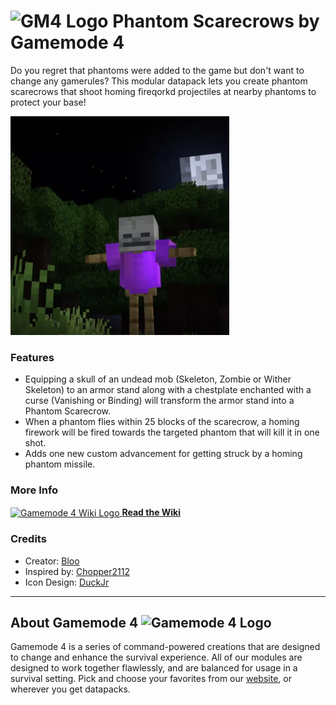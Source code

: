 # <img src="https://raw.githubusercontent.com/Gamemode4Dev/GM4_Datapacks/master/base/images/gm4_logo.png" alt="GM4 Logo" width="32" /> Phantom Scarecrows by Gamemode 4

Do you regret that phantoms were added to the game but don't want to change any gamerules? This modular datapack lets you create phantom scarecrows that shoot homing fireqorkd projectiles at nearby phantoms to protect your base! 

<img src="https://raw.githubusercontent.com/Gamemode4Dev/GM4_Datapacks/master/gm4_phantom_scarecrows/images/phantom_scarecrows.webp" alt="Phantom Scarecrow firing missile" height="350"/>   

### Features
- Equipping a skull of an undead mob (Skeleton, Zombie or Wither Skeleton) to an armor stand along with a chestplate enchanted with a curse (Vanishing or Binding) will transform the armor stand into a Phantom Scarecrow.
- When a phantom flies within 25 blocks of the scarecrow, a homing firework will be fired towards the targeted phantom that will kill it in one shot.
- Adds one new custom advancement for getting struck by a homing phantom missile.

### More Info
[<img src="https://raw.githubusercontent.com/Gamemode4Dev/GM4_Datapacks/master/base/images/gm4_wiki_logo.png" alt="Gamemode 4 Wiki Logo" width="40" align="center"/> **Read the Wiki**](https://wiki.gm4.co/wiki/Phantom_Scarecrows)

### Credits
- Creator: [Bloo](https://twitter.com/Bloo_dev)
- Inspired by: [Chopper2112](https://twitter.com/TheChopper2112)
- Icon Design: [DuckJr](https://twitter.com/DuckJr94)

---
## About Gamemode 4 <img src="https://raw.githubusercontent.com/Gamemode4Dev/GM4_Datapacks/master/base/images/gm4_logo.png" alt="Gamemode 4 Logo" width="20"/>
Gamemode 4 is a series of command-powered creations that are designed to change and enhance the survival experience. All of our modules are designed to work together flawlessly, and are balanced for usage in a survival setting. Pick and choose your favorites from our [website](https://gm4.co), or wherever you get datapacks.